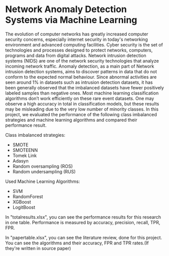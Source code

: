 # Network Anomaly Detection Systems via Machine Learning
  The evolution of computer networks has greatly increased computer security concerns, especially internet security in 
today's networking environment and advanced computing facilities. Cyber security is the set of technologies and processes
designed to protect networks, computers, programs and data from digital attacks. Network intrusion detection systems
(NIDS) are one of the network security technologies that analyze incoming network traffic. Anomaly detection, as a main 
part of Network intrusion detection systems, aims to discover patterns in data that do not conform to the expected normal 
behaviour. Since abnormal activities are seen around 1% in datasets such as intrusion detection datasets, it has been 
generally observed that the imbalanced datasets have fewer positively labeled samples than negative ones. Most machine 
learning classification algorithms don’t work efficiently on these rare event datasets. One may observe a high accuracy 
in total in classification models, but these results may be misleading due to the very low number of minority classes. In 
this project, we evaluated the performance of the following class imbalanced strategies and machine learning 
algorithms and compared their performance result.
 
Class imbalanced strategies:
* SMOTE
* SMOTEENN
* Tomek Link
* Adasyn
* Random oversampling (ROS)
* Random undersampling (RUS)
 
Used Machine Learning Algorithms:
* SVM
* RandomForest
* XGBoost
* LogitBoost

In "totalresults.xlsx", you can see the performance results for this research in one table. Performance is measured by accuracy, precision, recall, TPR, FPR.

In "papertable.xlsx", you can see the literature review, done for this project. You can see the algorithms and their accuracy, FPR and TPR rates.(If they're written in source paper) 
